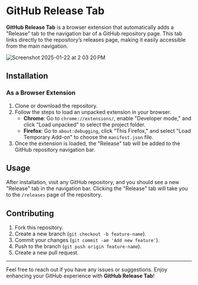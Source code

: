 # GitHub Release Tab

**GitHub Release Tab** is a browser extension that automatically adds a "Release" tab to the navigation bar of a GitHub repository page. This tab links directly to the repository’s releases page, making it easily accessible from the main navigation.

![Screenshot 2025-01-22 at 2 03 20 PM](https://github.com/user-attachments/assets/b8846618-db23-4cd9-a1cf-bab6c5948cde)


## Installation
### As a Browser Extension

1. Clone or download the repository.
2. Follow the steps to load an unpacked extension in your browser.
   - **Chrome**: Go to `chrome://extensions/`, enable "Developer mode," and click "Load unpacked" to select the project folder.
   - **Firefox**: Go to `about:debugging`, click "This Firefox," and select "Load Temporary Add-on" to choose the `manifest.json` file.
3. Once the extension is loaded, the "Release" tab will be added to the GitHub repository navigation bar.

## Usage

After installation, visit any GitHub repository, and you should see a new "Release" tab in the navigation bar. Clicking the "Release" tab will take you to the `/releases` page of the repository.

## Contributing

1. Fork this repository.
2. Create a new branch (`git checkout -b feature-name`).
3. Commit your changes (`git commit -am 'Add new feature'`).
4. Push to the branch (`git push origin feature-name`).
5. Create a new pull request.

---

Feel free to reach out if you have any issues or suggestions. Enjoy enhancing your GitHub experience with **GitHub Release Tab**!
